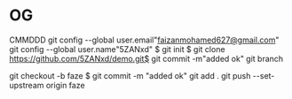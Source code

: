 # OG
CMMDDD
git config --global user.email"faizanmohamed627@gmail.com"
 git config --global user.name"5ZANxd"
$ git init
$ git clone https://github.com/5ZANxd/demo.git$ git commit -m"added ok"
git branch

 git checkout -b faze
$ git commit -m "added ok"
git add .
 git push --set-upstream origin faze
